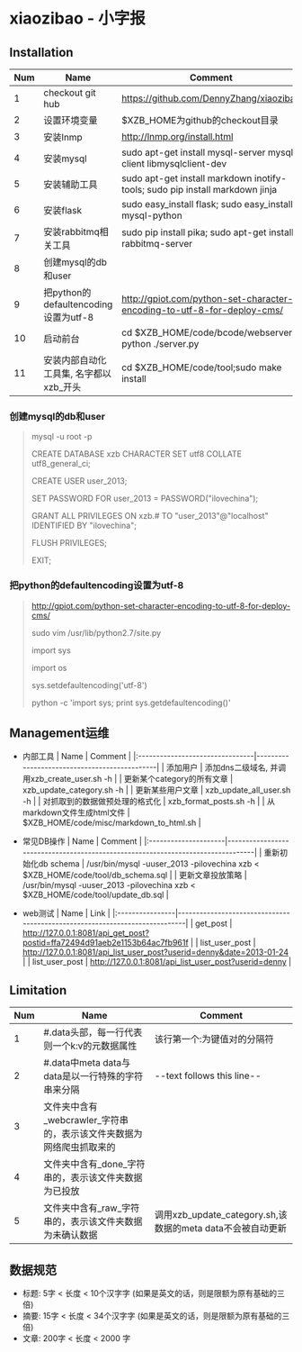 xiaozibao - 小字报
=========

## Installation
| Num | Name                                   | Comment                                                                      |
|:----|----------------------------------------|------------------------------------------------------------------------------|
|   1 | checkout git hub                       | https://github.com/DennyZhang/xiaozibao                                      |
|   2 | 设置环境变量                           | $XZB_HOME为github的checkout目录                                              |
|   3 | 安装lnmp                               | http://lnmp.org/install.html                                                 |
|   4 | 安装mysql                              | sudo apt-get install mysql-server mysql-client libmysqlclient-dev            |
|   5 | 安装辅助工具                           | sudo apt-get install markdown inotify-tools; sudo pip install markdown jinja |
|   6 | 安装flask                              | sudo easy_install flask; sudo easy_install mysql-python                      |
|   7 | 安装rabbitmq相关工具                   | sudo pip install pika; sudo apt-get install rabbitmq-server                  |
|   8 | 创建mysql的db和user                    |                                                                              |
|   9 | 把python的defaultencoding设置为utf-8   | http://gpiot.com/python-set-character-encoding-to-utf-8-for-deploy-cms/      |
|  10 | 启动前台                               | cd $XZB_HOME/code/bcode/webserver; python ./server.py                        |
|  11 | 安装内部自动化工具集, 名字都以xzb_开头 | cd $XZB_HOME/code/tool;sudo make install                                     |

### 创建mysql的db和user
>  mysql -u root -p
>
>   CREATE DATABASE xzb CHARACTER SET utf8 COLLATE utf8_general_ci;
>
>   CREATE USER user_2013;
>
>   SET PASSWORD FOR user_2013 = PASSWORD("ilovechina");
>
>   GRANT ALL PRIVILEGES ON xzb.# TO "user_2013"@"localhost" IDENTIFIED BY "ilovechina";
>
>   FLUSH PRIVILEGES;
>
>   EXIT;

### 把python的defaultencoding设置为utf-8
>  http://gpiot.com/python-set-character-encoding-to-utf-8-for-deploy-cms/
>  
>  sudo vim /usr/lib/python2.7/site.py
>  
>  import sys
>
>  import os
>
>  sys.setdefaultencoding('utf-8')
>
>  python -c 'import sys; print sys.getdefaultencoding()'

## Management运维
- 内部工具
| Name                           | Comment                                      |
|:--------------------------------|----------------------------------------------|
| 添加用户                       | 添加dns二级域名, 并调用xzb_create_user.sh -h |
| 更新某个category的所有文章     | xzb_update_category.sh -h                    |
| 更新某些用户文章               | xzb_update_all_user.sh -h                    |
| 对抓取到的数据做预处理的格式化 | xzb_format_posts.sh -h                       |
| 从markdown文件生成html文件     | $XZB_HOME/code/misc/markdown_to_html.sh      |

- 常见DB操作
| Name                | Comment                                                                         |
|:---------------------|---------------------------------------------------------------------------------|
| 重新初始化db schema | /usr/bin/mysql -uuser_2013 -pilovechina xzb < $XZB_HOME/code/tool/db_schema.sql |
| 更新文章投放策略    | /usr/bin/mysql -uuser_2013 -pilovechina xzb < $XZB_HOME/code/tool/update_db.sql |

- web测试
| Name           | Link                                                                       |
|:----------------|----------------------------------------------------------------------------|
| get_post       | http://127.0.0.1:8081/api_get_post?postid=ffa72494d91aeb2e1153b64ac7fb961f |
| list_user_post | http://127.0.0.1:8081/api_list_user_post?userid=denny&date=2013-01-24      |
| list_user_post | http://127.0.0.1:8081/api_list_user_post?userid=denny                      |

## Limitation
| Num | Name                                                                 | Comment                                                    |
|:-----|----------------------------------------------------------------------|------------------------------------------------------------|
|   1 | #.data头部，每一行代表则一个k:v的元数据属性                          | 该行第一个:为键值对的分隔符                                |
|   2 | #.data中meta data与data是以一行特殊的字符串来分隔                    | --text follows this line--                                 |
|   3 | 文件夹中含有_webcrawler_字符串的，表示该文件夹数据为网络爬虫抓取来的 |                                                            |
|   4 | 文件夹中含有_done_字符串的，表示该文件夹数据为已投放                 |                                                            |
|   5 | 文件夹中含有_raw_字符串的，表示该文件夹数据为未确认数据              | 调用xzb_update_category.sh,该数据的meta data不会被自动更新 |

## 数据规范

- 标题: 5字 < 长度 < 10个汉字字 (如果是英文的话，则是限额为原有基础的三倍)
- 摘要: 15字 < 长度 < 34个汉字字 (如果是英文的话，则是限额为原有基础的三倍)
- 文章: 200字 < 长度 < 2000 字
